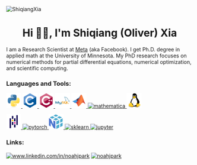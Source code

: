 <p align="left"> <img src="https://komarev.com/ghpvc/?username=ShiqiangXia&label=Profile%20views&color=0e75b6&style=flat" alt="ShiqiangXia" /> </p>


<h1 align="center">Hi ✌🏼, I'm Shiqiang (Oliver) Xia</h1>
<!---
<h3 align="center">Software Engineer ang Applied Mathematician</h3>
-->

I am a Research Scientist at [Meta](https://www.facebook.com/Meta/) (aka Facebook). I get Ph.D. degree in applied math at the University of Minnesota. My PhD research focuses on numerical methods for partial differential equations, numerical optimization, and scientific computing.
<!---
I am also an aspiring **software engineer** and I am passionate about using my analytical skills and software developing skills to tackle real-world problems. 

Check out my [person website here](https://sites.google.com/umn.edu/shiqiang-xia/home).

<a href="https://leetcode.com/Oliver_Xia2021/" target="_blank"><img align="center" src="https://raw.githubusercontent.com/rahuldkjain/github-profile-readme-generator/master/src/images/icons/Social/leet-code.svg" alt="noahjpark" height="30" width="40" /></a>
-->



</p>

<h3 align="left">Languages and Tools:</h3>

<a href="https://www.python.org" target="_blank"> <img src="https://raw.githubusercontent.com/devicons/devicon/master/icons/python/python-original.svg" alt="python" width="40" height="40"/> </a> <a href="https://www.cprogramming.com/" target="_blank"> <img src="https://raw.githubusercontent.com/devicons/devicon/master/icons/c/c-original.svg" alt="c" width="40" height="40"/> </a>
<a href="https://www.w3schools.com/cpp/" target="_blank"> <img src="https://raw.githubusercontent.com/devicons/devicon/master/icons/cplusplus/cplusplus-original.svg" alt="cplusplus" width="40" height="40"/> </a>  <a href="https://www.mysql.com/" target="_blank"> <img src="https://raw.githubusercontent.com/devicons/devicon/master/icons/mysql/mysql-original-wordmark.svg" alt="mysql" width="40" height="40"/> </a><a href="https://www.mathworks.com/products/matlab.html" target="_blank"> <img src="https://raw.githubusercontent.com/devicons/devicon/master/icons/matlab/matlab-original.svg" alt="matlab" width="40" height="40"/> </a> 
<a href="https://www.wolfram.com/?source=nav" target="_blank"> <img src="https://upload.wikimedia.org/wikipedia/commons/2/20/Mathematica_Logo.svg" alt="mathematica" width="40" height="40"/> </a> 
<a href="https://www.linux.org/" target="_blank"> <img src="https://raw.githubusercontent.com/devicons/devicon/master/icons/linux/linux-original.svg" alt="linux" width="40" height="40"/> </a> 

<a href="https://pandas.pydata.org/" target="_blank"> <img src="https://raw.githubusercontent.com/devicons/devicon/master/icons/pandas/pandas-original.svg" alt="pandas" width="40" height="40"/> </a> 
<a href="https://pytorch.org/" target="_blank"> <img src="https://upload.wikimedia.org/wikipedia/commons/1/10/PyTorch_logo_icon.svg" alt="pytorch" width="40" height="40"/> </a> 
<a href="https://numpy.org/" target="_blank"> <img src="https://raw.githubusercontent.com/devicons/devicon/master/icons/numpy/numpy-original.svg" alt="numpy" width="40" height="40"/> </a> 
<a href="https://scikit-learn.org/stable/" target="_blank"> <img src="https://upload.wikimedia.org/wikipedia/commons/0/05/Scikit_learn_logo_small.svg" alt="sklearn" width="40" height="40"/> </a> 
<a href="https://jupyter.org/" target="_blank"> <img src="https://upload.wikimedia.org/wikipedia/commons/3/38/Jupyter_logo.svg" alt="jupyter" width="40" height="40"/> </a> 

<h3 align="left">Links:</h3>
<p align="left">
<a href="https://www.linkedin.com/in/shiqiangx/" target="_blank"><img align="center" src="https://raw.githubusercontent.com/rahuldkjain/github-profile-readme-generator/master/src/images/icons/Social/linked-in-alt.svg" alt="www.linkedin.com/in/noahjpark" height="30" width="40" /></a>
<a href="https://www.instagram.com/swoliver_74kg/" target="_blank"><img align="center" src="https://raw.githubusercontent.com/rahuldkjain/github-profile-readme-generator/master/src/images/icons/Social/instagram.svg" alt="noahjpark" height="30" width="40" /></a>



<!---
![LeetCode Stats](https://leetcode.card.workers.dev/?username=Oliver_Xia2021&style=dark&fontGaramond&extension=null)
-->
